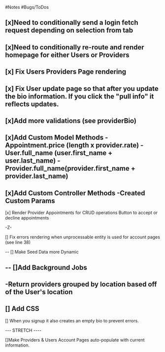 #Notes
#Bugs/ToDos

[x]Need to conditionally send a login fetch request depending on selection from tab 
--
[x]Need to conditionally re-route and render homepage for either Users or Providers
--
[x] Fix Users Providers Page rendering
-- 
[x] Fix User update page so that after you update the bio information. If you click the "pull info" it reflects updates. 
-- 
[x]Add more validations (see providerBio)
--
[x]Add Custom Model Methods
-Appointment.price (length x provider.rate)
-User.full_name (user.first_name + user.last_name)
-Provider.full_name(provider.first_name + provider.last_name)
--
[x]Add Custom Controller Methods 
-Created Custom Params 
--
[x] Render Provider Appointments for CRUD operations 
Button to accept or decline appointments


-Z-

[] Fix errors rendering when unprocessable entity is used 
for account pages (see line 38)

--
[] Make Seed Data more Dynamic 

--
[]Add Background Jobs
--

-Return providers grouped by location based off of the User's location
--
[] Add CSS
--
[] When you signup it also creates an empty bio to prevent errors. 



--- STRETCH ----

[]Make Providers & Users Account Pages auto-populate with current information.